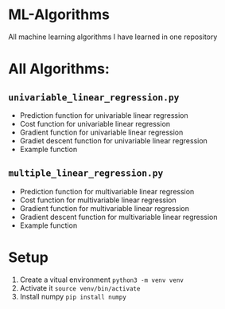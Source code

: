 # ML-Algorithms
 All machine learning algorithms I have learned in one repository

# All Algorithms:
## ```univariable_linear_regression.py```
- Prediction function for univariable linear regression
- Cost function for univariable linear regression
- Gradient function for univariable linear regression
- Gradiet descent function for univariable linear regression
- Example function
## ```multiple_linear_regression.py```
- Prediction function for multivariable linear regression
- Cost function for multivariable linear regression
- Gradient function for multivariable linear regression
- Gradient descent function for multivariable linear regression
- Example function

# Setup
1. Create a vitual environment
    ```python3 -m venv venv```
2. Activate it
    ```source venv/bin/activate```
3. Install numpy
    ```pip install numpy```